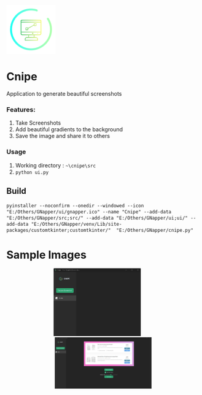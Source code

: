 ![](ui/gnapper.png)

# Cnipe

Application to generate beautiful screenshots

### Features:

1. Take Screenshots
2. Add beautiful gradients to the background
3. Save the image and share it to others

### Usage

1. Working directory : ``~\cnipe\src``
2. ``
   python ui.py
   ``

## Build

```
pyinstaller --noconfirm --onedir --windowed --icon "E:/Others/GNapper/ui/gnapper.ico" --name "Cnipe" --add-data "E:/Others/GNapper/src;src/" --add-data "E:/Others/GNapper/ui;ui/" --add-data "E:/Others/GNapper/venv/Lib/site-packages/customtkinter;customtkinter/"  "E:/Others/GNapper/cnipe.py"
```


# Sample Images

<p align="center">
  <img alt="main" src="temp/main.jpg" width="45%">
&nbsp; &nbsp; &nbsp; &nbsp;
  <img alt="Dark" src="temp/cut.jpg" width="50%">
</p>
